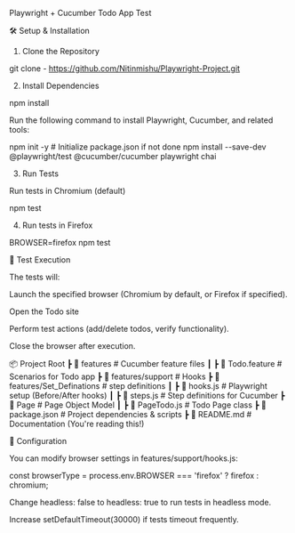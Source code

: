 Playwright + Cucumber Todo App Test

🛠 Setup & Installation

1. Clone the Repository

git clone - https://github.com/Nitinmishu/Playwright-Project.git


2. Install Dependencies

npm install

Run the following command to install Playwright, Cucumber, and related tools:

npm init -y  # Initialize package.json if not done
npm install --save-dev @playwright/test @cucumber/cucumber playwright chai


3. Run Tests

Run tests in Chromium (default)

npm test

4. Run tests in Firefox

BROWSER=firefox npm test

🚀 Test Execution

The tests will:

Launch the specified browser (Chromium by default, or Firefox if specified).

Open the Todo site 

Perform test actions (add/delete todos, verify functionality).

Close the browser after execution.



📦 Project Root
 ┣ 📂 features                # Cucumber feature files
 ┃ ┣ 📜 Todo.feature          # Scenarios for Todo app
 ┣ 📂 features/support        # Hooks
 ┣  📂features/Set_Definations # step definitions
 ┃ ┣ 📜 hooks.js              # Playwright setup (Before/After hooks)
 ┃ ┣ 📜 steps.js              # Step definitions for Cucumber
 ┣ 📂 Page                    # Page Object Model
 ┃ ┣ 📜 PageTodo.js           # Todo Page class
 ┣ 📜 package.json            # Project dependencies & scripts
 ┣ 📜 README.md               # Documentation (You're reading this!)



 🔧 Configuration

You can modify browser settings in features/support/hooks.js:

const browserType = process.env.BROWSER === 'firefox' ? firefox : chromium;

Change headless: false to headless: true to run tests in headless mode.

Increase setDefaultTimeout(30000) if tests timeout frequently.

